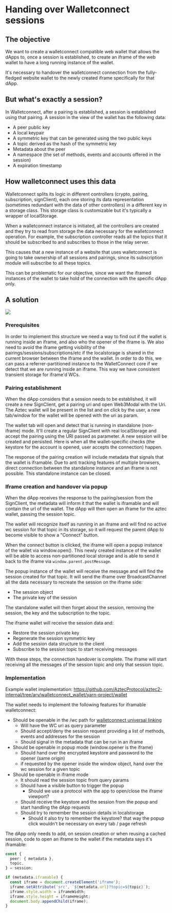 # Handing over Walletconnect sessions

## The objective

We want to create a walletconnect compatible web wallet that allows the dApps to, once a session is established, to create an iframe of the web wallet to have a long running instance of the wallet.

It's necessary to handover the walletconnect connection from the fully-fledged website wallet to the newly created iframe specifically for that dApp.

## But what's exactly a session?

In Walletconnect, after a pairing is established, a session is established using that pairing. A session in the view of the wallet has the following data:

- A peer public key
- A local keypair
- A symmetric key that can be generated using the two public keys
- A topic derived as the hash of the symmetric key
- Metadata about the peer
- A namespace (the set of methods, events and accounts offered in the session)
- A expiration timestamp

## How walletconnect uses this data

Walletconnect splits its logic in different controllers (crypto, pairing, subscription, signClient), each one storing its data representation (sometimes redundant with the data of other controllers) in a different key in a storage class. This storage class is customizable but it's typically a wrapper of localStorage.

When a walletconnect instance is initiated, all the controllers are created and they try to read from storage the data necessary for the walletconnect operation. For example, the subscription controller reads all the topics that it should be subscribed to and subscribes to those in the relay server.

This causes that a new instance of a website that uses walletconnect is going to take ownership of all sessions and pairings, since its subscription module will subscribe to all these topics.

This can be problematic for our objective, since we want the iframed instances of the wallet to take hold of the connection with the specific dApp only.

## A solution

![](https://i.imgur.com/kcgzrwK.png)

### Prerequisites

In order to implement this structure we need a way to find out if the wallet is running inside an iframe, and also who the opener of the iframe is.
We also need to avoid the iframe getting visibility of the pairings/sessions/subscriptions/etc if the localstorage is shared in the current browser between the iframe and the wallet. In order to do this, we can pass a referrer-partitioned instance to the WalletConnect core if we detect that we are running inside an iframe. This way we have consistent transient storage for iframe'd WCs.

### Pairing establishment

When the dApp considers that a session needs to be established, it will create a new SignClient, get a pairing uri and open Web3Modal with the Uri. The Aztec wallet will be present in the list and on click by the user, a new tab/window for the wallet will be opened with the uri as param.

The wallet tab will open and detect that is running in standalone (non-iframe) mode. It'll create a regular SignClient with real localStorage and accept the pairing using the URI passed as parameter. A new session will be created and persisted. Here is when all the wallet-specific checks (the keystore for the account is opened, user accepts the connection) happen.

The response of the pairing creation will include metadata that signals that the wallet is iframable. Due to anti tracking features of multiple browsers, direct connection between the standalone instance and an iframe is not possible. This standalone instance can be closed.

### Iframe creation and handover via popup

When the dApp receives the response to the pairing/session from the SignClient, the metadata will inform it that the wallet is iframable and will contain the url of the wallet. The dApp will then open an iframe for the aztec wallet, passing the session topic.

The wallet will recognize itself as running in an iframe and will find no active wc session for that topic in its storage, so it will request the parent dApp to become visible to show a "Connect" button.

When the connect button is clicked, the iframe will open a popup instance of the wallet via window.open(). This newly created instance of the wallet will be able to access non-partitioned local storage and is able to send it back to the iframe via `window.parent.postMessage`.

The popup instance of the wallet will receive the message and will find the session created for that topic. It will send the iframe over BroadcastChannel all the data necessary to recreate the session on the iframe side:

- The session object
- The private key of the session

The standalone wallet will then forget about the session, removing the session, the key and the subscription to the topic.

The iframe wallet will receive the session data and:

- Restore the session private key
- Regenerate the session symmetric key
- Add the session data structure to the client
- Subscribe to the session topic to start receiving messages

With these steps, the connection handover is complete. The iframe will start receiving all the messages of the session topic and only that session topic.

### Implementation

Example wallet implementation: https://github.com/AztecProtocol/aztec2-internal/tree/arv/walletconnect_wallet/yarn-project/wallet

The wallet needs to implement the following features for iframable walletconnect:

- Should be openable in the /wc path for [walletconnect universal linking](https://github.com/WalletConnect/web3modal/blob/V2/packages/core/src/utils/CoreUtil.ts#L60)
  - Will have the WC uri as query parameter
  - Should accept/deny the session request providing a list of methods, events and addresses for the session
  - Should signal in the metadata that can be run in an iframe
- Should be openable in popup mode (window.opener is the iframe)
  - Should hand over the encrypted keystore and password to the opener (same origin)
  - if requested by the opener inside the window object, hand over the wc session for a given topic
- Should be openable in iframe mode
  - It should read the session topic from query params
  - Should have a visible button to trigger the popup
    - Should we use a protocol with the app to open/close the iframe viewport?
  - Should receive the keystore and the session from the popup and start handling the dApp requests
  - Should try to remember the session details in localstorage
    - Should it also try to remember the keystore? that way the popup click wouldn't be necessary on every tab / page refresh

The dApp only needs to add, on session creation or when reusing a cached session, code to open an iframe to the wallet if the metadata says it's iframable:

```typescript
const {
  peer: { metadata },
  topic,
} = session;

if (metadata.iframable) {
  const iframe = document.createElement('iframe');
  iframe.setAttribute('src', `${metadata.url}?topic=${topic}`);
  iframe.style.width = iframeWidth;
  iframe.style.height = iframeHeight;
  document.body.appendChild(iframe);
}
```
